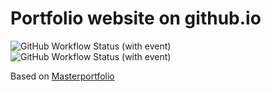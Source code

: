 
# Portfolio website on github.io

![GitHub Workflow Status (with event)](https://img.shields.io/github/actions/workflow/status/sagarkrp/sagarkrp.github.io/react.yml?logo=github&label=Action)
![GitHub Workflow Status (with event)](https://img.shields.io/github/actions/workflow/status/sagarkrp/sagarkrp.github.io/react.yml?style=Plastic%20&logo=Github%20actions&label=build&link=sagarkrp.github.io&link=sagarkrp.medium.com)

Based on <a href="https://github.com/ashutosh1919/masterPortfolio"> Masterportfolio </a>
